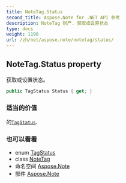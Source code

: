```yaml
---
title: NoteTag.Status
second_title: Aspose.Note for .NET API 参考
description: NoteTag 财产. 获取或设置状态
type: docs
weight: 1190
url: /zh/net/aspose.note/notetag/status/
---
```

## NoteTag.Status property

获取或设置状态。

```csharp
public TagStatus Status { get; }
```

### 适当的价值

的[`TagStatus`](../../tagstatus/).

### 也可以看看

* enum [TagStatus](../../tagstatus/)
* class [NoteTag](../)
* 命名空间 [Aspose.Note](../../notetag/)
* 部件 [Aspose.Note](../../../)


